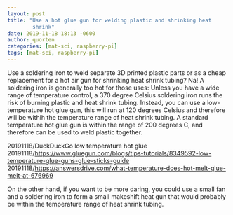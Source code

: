 ```yaml
---
layout: post
title: "Use a hot glue gun for welding plastic and shrinking heat
        shrink"
date: 2019-11-18 18:13 -0600
author: quorten
categories: [mat-sci, raspberry-pi]
tags: [mat-sci, raspberry-pi]
---
```


Use a soldering iron to weld separate 3D printed plastic parts or as a
cheap replacement for a hot air gun for shrinking heat shrink tubing?
Na!  A soldering iron is generally too hot for those uses: Unless you
have a wide range of temperature control, a 370 degree Celsius
soldering iron runs the risk of burning plastic and heat shrink
tubing.  Instead, you can use a low-temperature hot glue gun, this
will run at 120 degrees Celsius and therefore will be withih the
temperature range of heat shrink tubing.  A standard temperature hot
glue gun is within the range of 200 degrees C, and therefore can be
used to weld plastic together.

20191118/DuckDuckGo low temperature hot glue  
20191118/https://www.gluegun.com/blogs/tips-tutorials/8349592-low-temperature-glue-guns-glue-sticks-guide  
20191118/https://answersdrive.com/what-temperature-does-hot-melt-glue-melt-at-676969

On the other hand, if you want to be more daring, you could use a
small fan and a soldering iron to form a small makeshift heat gun that
would probably be within the temperature range of heat shrink tubing.
